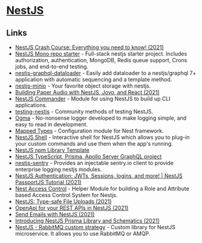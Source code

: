 # [NestJS](https://nestjs.com/)

## Links

- [NestJS Crash Course: Everything you need to know! (2021)](https://www.youtube.com/watch?v=2n3xS89TJMI)
- [NestJS Mono repo starter](https://github.com/scopsy/nestjs-monorepo-starter) - Full-stack nestjs starter project. Includes authorization, authentication, MongoDB, Redis queue support, Crons jobs, and end-to-end testing.
- [nestjs-graphql-dataloader](https://github.com/TreeMan360/nestjs-graphql-dataloader) - Easily add dataloader to a nestjs/graphql 7+ application with automatic sequencing and a template method.
- [nestjs-minio](https://github.com/rubiin/nestjs-minio) - Your favorite object storage with nestjs.
- [Building Paper Audio with NestJS, Jovo, and React (2021)](https://calvinflegal.com/2021/11/01/building-paper-audio-with-nestjs-jovo-react.html)
- [NestJS Commander](https://github.com/jmcdo29/nest-commander) - Module for using NestJS to build up CLI applications.
- [testing-nestjs](https://github.com/jmcdo29/testing-nestjs) - Community methods of testing NestJS.
- [Ogma](https://github.com/jmcdo29/ogma) - No-nonsense logger developed to make logging simple, and easy to read in development.
- [Mapped Types](https://github.com/nestjs/mapped-types) - Configuration module for Nest framework.
- [NestJS Shell](https://github.com/bmstefanski/nestjs-shell) - Interactive shell for NestJS which allows you to plug-in your custom commands and use them when the app's running.
- [NestJS npm Library Template](https://github.com/bzuker/nestjs-library-template)
- [NestJS TypeScript, Prisma, Apollo Server GraphQL project](https://github.com/MileTwo/nestjs-gql-prisma)
- [nestjs-sentry](https://github.com/ntegral/nestjs-sentry) - Provides an injectable sentry.io client to provide enterprise logging nestjs modules.
- [NestJS Authentication: JWTs, Sessions, logins, and more! | NestJS PassportJS Tutorial (2021)](https://www.youtube.com/watch?v=_L225zpUK0M)
- [Nest Access Control](https://github.com/nestjsx/nest-access-control) - Helper Module for building a Role and Attribute based Access Control System for Nestjs.
- [NestJS: Type-safe File Uploads (2021)](https://notiz.dev/blog/type-safe-file-uploads)
- [OpenApi for your REST APIs in NestJS (2021)](https://notiz.dev/blog/openapi-in-nestjs)
- [Send Emails with NestJS (2021)](https://notiz.dev/blog/send-emails-with-nestjs)
- [Introducing NestJS Prisma Library and Schematics (2021)](https://notiz.dev/blog/nestjs-prisma-schematics)
- [NestJS - RabbitMQ custom strategy](https://github.com/AlariCode/nestjs-rmq) - Custom library for NestJS microservice. It allows you to use RabbitMQ or AMQP.
